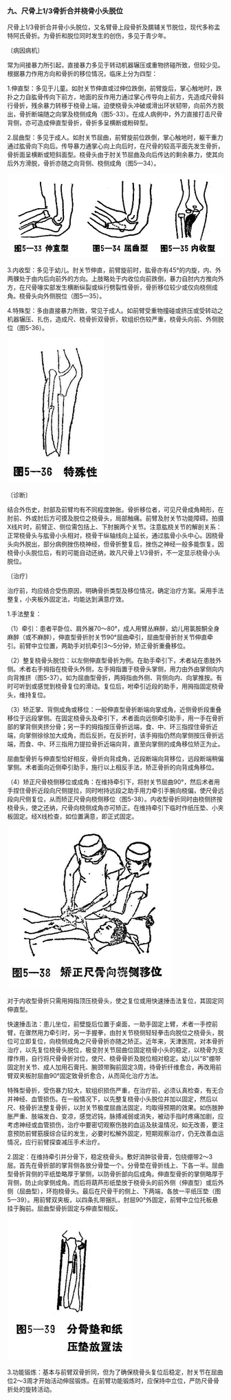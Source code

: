 ### 九、尺骨上1/3骨折合并桡骨小头脱位

尺骨上1/3骨折合并骨小头脱位，又名臂骨上段骨折及臑辅关节脱位，现代多称孟特阿氏骨折。为骨折和脱位同时发生的创伤，多见于青少年。

〔病因病机〕

常为间接暴力所引起，直接暴力多见于转动机器辗压或重物挤碰所致，但较少见。根据暴力作用方向和骨折的移位情况，临床上分为四型：

1.伸直型：多见于儿童。如肘关节伸直或过伸位跌倒，前臂旋后，掌心触地时，跌扑之力自肱骨传向下前方，地面的反作用力通过掌心传导向上前方，先造成尺骨斜行骨折，残余暴力转移于桡骨上端，迫使桡骨头冲破或滑出环状韧带，向前外方脱出，骨折断端随之向掌及桡侧成角（图5-33）。在成人病例中，外力直接打击尺骨背侧，亦可造成伸直型骨折，骨折多呈横断或粉碎型。

2.屈曲型：多见于成人。如肘关节屈曲，前臂旋前位跌倒，掌心触地时，躯干重力通过肱骨向下向后。传导暴力通掌心向上向后时，在尺骨的较高平面先发生骨折，骨折面呈横断或短斜面型。桡骨头由于肘关节屈曲及向后传达的剩余暴力，使其向后外方滑脱，骨折亦随之向背侧、桡侧成角（图5—34）。

<img src="img\5-33、5-34、5-35.jpg" style="zoom:70%;" />

3.内收型：多见于幼儿。肘关节伸直，前臂旋前时，肱骨亦有45°的内旋，内、外两髁处于由内后向前外的方向。上肢略处于内收位向前跌倒，暴力自肘内方推向外方，在尺骨喙实部发生横断纵裂或纵行劈裂性骨折，骨折移位较少或仅向桡侧成角。桡骨头向外侧脱位（图5—35）。

4.特殊型：多由直接暴力所致，常见于成人。如前臂受重物撞碰或挤压或受转动之机器辗压、扎伤，造成尺、桡骨折双骨折，软组织伤较严重，桡骨头向前、外侧脱位（图5-36）。

<img src="img\5-36.jpg" style="zoom:70%;" />

〔诊断〕

结合外伤史，肘部及前臂均有不同程度肿胀。骨折移位者，可见尺骨成角畸形，在肘前、外或肘后方可摸及脱位之桡骨头，局部触痛。前臂及肘关节功能障碍。拍摄X线片时，前臂正、侧位需包括上、下肘腕两个关节。注意肱桡关节的解剖关系：正常桡骨头与肱骨小头相对，桡骨干纵轴线向上延长，通过肱骨小头中心。因桡骨头向外脱出，部分病例挫伤桡神经，但骨折整复后，挫伤之神经一般多能恢复。因桡骨小头脱位后，有的可能自动还纳，故凡尺骨上1/3骨折，不一定显示桡骨小头脱位。

〔治疗〕

治疗前，均应结合受伤原因，明确骨折类型及移位情况，确定治疗方案。采用手法整复，小夹板外固定法，均能达到满意疗效。

1.手法整复：

（1）牵引：患者平卧位、肩外展70〜80°，成人用臂丛麻醉，幼儿用氯胺酮全身麻醉（或不麻醉），伸直型骨折肘关节90°屈曲牵引，屈曲型骨折肘关节伸直牵引。前臂中立位置，两助手对抗牵引3〜5分钟，矫正骨折重叠移位。

（2）整复桡骨头脱位：以左侧伸直型骨折为例。在助手牵引下，术者站在患肢外侧。术者右手拇指在桡骨头外侧，左手拇指置于桡骨头掌侧，用力由外由掌侧向内向背推挤（图5-37）。如为屈曲型骨折，两拇指由外侧、背侧向内、向掌推按。有时可听到或感觉到桡骨复位的滑动。复位后，咐牵引近段的助手，用拇指固定桡骨头，维持复位。

（3）矫正掌、背侧成角或移位：一般伸直型骨折断端向掌成角，近侧骨折段重叠移位于远段掌侧。在固定桡骨头及牵引下，术者面向远侧牵引助手，用一手在骨折部的掌背侧夹挤分骨；另一手的拇指按压骨折远端，食、中、环三指捏住骨折近端，向掌侧徐徐加大成角，而后反折。在反折时，该手拇指仍然向掌侧按压骨折远端，而食、中、环三指用力提拉骨折近端向背，直至向掌侧的成角移位矫正为止。

屈曲型骨折与伸直型恰好相反，骨折向背成角，近段断端向背移位，远段断端稍偏掌侧。术者面向近侧牵引助手，施行以上相反手法，矫正骨折的向背成角移位。

（4）矫正尺骨桡侧移位或成角：在维持牵引下，将肘关节屈曲90°，然后术者用手捏住骨折近段向尺侧提拉，同时咐持远段之助手用力牵引手腕向桡偏，使尺骨远段向尺侧复位，从而矫正尺骨向桡侧移位（图5-38）。内收型骨折同时由桡侧挤按桡骨头，使之还纳，尺骨向桡侧成角亦可矫正。在维持牵引下临时作纸压垫、小夹板固定。经X线检查，如位置满意，即正式固定。

<img src="img\5-38.jpg" style="zoom:70%;" />

对于内收型骨折只需用拇指顶压桡骨头，使之复位或用快速捶击法复位，其固定同伸直型。

快速捶击法：患儿坐位，前壁旋后位置于桌面，一助手固定上臂，术者一手控前臂，在骤然用力牵引时，另一手握拳，由肘关节桡侧轻轻拳击向脱位之桡骨头，脱位可立即复位，向桡侧成角之尺骨骨折亦随之矫正。近年来，天津医院，对本骨折治疗，以先复位桡骨头脱位，极变肘关节屈曲位固定桡骨小头的稳定，以桡骨为支撑作用，自行将尺骨骨折对位，使尺、桡骨骨折及脱位相对稳定。幼儿以“8”绷带固定肘关节、成人加用石膏托、腕颈带胸前固定3周，待骨折纤维愈合，再改用前臂双夹板肘屈曲90°固定致骨折愈合，从而简化治疗方法。

特殊型骨折，受伤暴力较大，软组织损伤严重，在治疗前，必须认真检查，有无合并神经、血管损伤。在一般情况下，以先整复桡骨小头脱位并加以固定，然后以尺、桡骨折法整复骨折，以肘关节极度屈曲法固定，均取得预期的效果。如伤肢肿胀严重、肢端发白、变凉，感觉迟钝，脉搏减弱或消失，被动手指时疼痛加剧，应考虑神经或血管损伤，治疗中要密切观察伤肢的血运及肤温情况，如无改善，要注意预防前臂筋膜综合征的发生，必要时松解外固定，短期观察治疗，仍无改善血运情况，应行前臂探查减压手术治疗。

2.固定：在维持牵引并分骨下，稳定桡骨头。敷好消肿驳骨膏，包绕绷带2〜3层。首先在骨折部的掌背侧各放分骨垫一个。分骨垫在骨折线上、下各一半。屈曲型骨折背侧的平纸垫略厚于掌侧，以防骨折部向后成角。伸直型骨折的掌侧略厚于背侧，防止向掌侧成角。而后将葫芦形纸垫放于桡骨头的前外侧（伸直型）或后外侧（屈曲型），环抱桡骨头。最后在尺骨干的侧上、下两端，各放一平纸压垫（图5—39）。用前臂双夹板，以四条扎带捆扎，肘屈90°外固定，前臂中立位托板悬挂于胸前。屈曲型骨折固定与伸直型相反。

<img src="img\5-39.jpg" style="zoom:70%;" />

3.功能锻炼：基本与前臂双骨折同，但为了确保桡骨头复位后稳定，肘关节在屈曲位2〜3周才开始活动伸屈锻炼。在前臂功能锻炼时，应保持中立位，严防尺骨骨折处的旋转活动。
